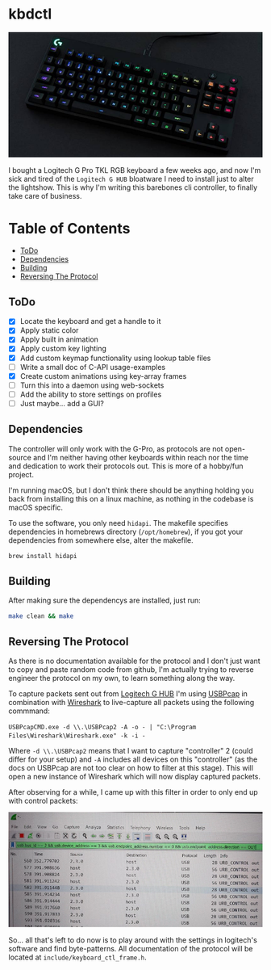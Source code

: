 # kbdctl

![keyboard](readme_img/keyboard.jpg)

I bought a Logitech G Pro TKL RGB keyboard a few weeks ago, and now I'm sick and tired of the `Logitech G HUB` bloatware I need to install just to alter the lightshow. This is why I'm writing this barebones cli controller, to finally take care of business.

# Table of Contents

* [ToDo](#todo)
* [Dependencies](#dependencies)
* [Building](#building)
* [Reversing The Protocol](#reversing-the-protocol)

## ToDo

- [X] Locate the keyboard and get a handle to it
- [X] Apply static color
- [X] Apply built in animation
- [X] Apply custom key lighting
- [X] Add custom keymap functionality using lookup table files
- [ ] Write a small doc of C-API usage-examples
- [X] Create custom animations using key-array frames
- [ ] Turn this into a daemon using web-sockets
- [ ] Add the ability to store settings on profiles
- [ ] Just maybe... add a GUI?

## Dependencies

The controller will only work with the G-Pro, as protocols are not open-source and I'm neither having other keyboards within reach nor the time and dedication to work their protocols out. This is more of a hobby/fun project.

I'm running macOS, but I don't think there should be anything holding you back from installing this on a linux machine, as nothing in the codebase is macOS specific.

To use the software, you only need `hidapi`. The makefile specifies dependencies in homebrews directory (`/opt/homebrew`), if you got your dependencies from somewhere else, alter the makefile.

```bash
brew install hidapi
```

## Building

After making sure the dependencys are installed, just run:

```bash
make clean && make
```

## Reversing The Protocol

As there is no documentation available for the protocol and I don't just want to copy and paste random code from github, I'm actually trying to reverse engineer the protocol on my own, to learn something along the way.

To capture packets sent out from [Logitech G HUB](https://www.logitechg.com/de-at/innovation/g-hub.html) I'm using [USBPcap](https://github.com/desowin/usbpcap) in combination with [Wireshark](https://www.wireshark.org) to live-capture all packets using the following commmand:

`USBPcapCMD.exe -d \\.\USBPcap2 -A -o - | "C:\Program Files\Wireshark\Wireshark.exe" -k -i -`

Where `-d \\.\USBPcap2` means that I want to capture "controller" 2 (could differ for your setup) and `-A` includes all devices on this "controller" (as the docs on USBPcap are not too clear on how to filter at this stage). This will open a new instance of Wireshark which will now display captured packets.

After observing for a while, I came up with this filter in order to only end up with control packets:

![capture.jpg](readme_img/capture.jpg)

So... all that's left to do now is to play around with the settings in logitech's software and find byte-patterns. All documentation of the protocol will be located at `include/keyboard_ctl_frame.h`.